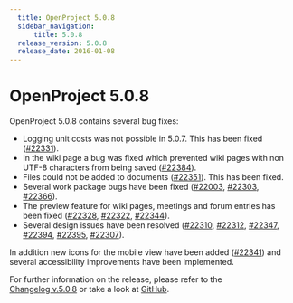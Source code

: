```yaml
---
  title: OpenProject 5.0.8
  sidebar_navigation:
      title: 5.0.8
  release_version: 5.0.8
  release_date: 2016-01-08
---
```


# OpenProject 5.0.8

OpenProject 5.0.8 contains several bug fixes:

  - Logging unit costs was not possible in 5.0.7. This has been fixed
    ([#22331](https://community.openproject.org/work_packages/22331)).
  - In the wiki page a bug was fixed which prevented wiki pages with non
    UTF-8 characters from being saved
    ([#22384](https://community.openproject.org/work_packages/22384)).
  - Files could not be added to documents
    ([#22351](https://community.openproject.org/work_packages/22351)).
    This has been fixed.
  - Several work package bugs have been fixed
    ([#22003](https://community.openproject.org/work_packages/22003),
    [#22303](https://community.openproject.org/work_packages/22303),
    [#22366](https://community.openproject.org/work_packages/22366)).
  - The preview feature for wiki pages, meetings and forum entries has
    been fixed
    ([#22328](https://community.openproject.org/work_packages/22328),
    [#22322](https://community.openproject.org/work_packages/22322),
    [#22344](https://community.openproject.org/work_packages/22344)).
  - Several design issues have been resolved
    ([#22310](https://community.openproject.org/work_packages/22310),
    [#22312](https://community.openproject.org/work_packages/22312),
    [#22347](https://community.openproject.org/work_packages/22347),
    [#22394](https://community.openproject.org/work_packages/22394),
    [#22395](https://community.openproject.org/work_packages/22395),
    [#22307](https://community.openproject.org/work_packages/22307)).

In addition new icons for the mobile view have been added
([#22341](https://community.openproject.org/work_packages/22341)) and
several accessibility improvements have been implemented.

For further information on the release, please refer to the  
[Changelog v.5.0.8](https://community.openproject.org/versions/786) 
or take a look at
[GitHub](https://github.com/opf/openproject/tree/v5.0.8).


